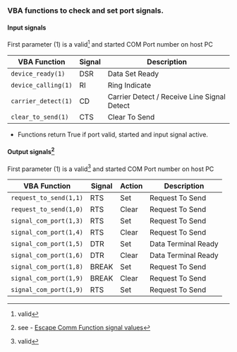 ### VBA functions to check and set port signals.

#### Input signals


First parameter (1) is a valid[^1] and started COM Port number on host PC

| VBA Function                  | Signal | Description                                  |
| ------------------------------|------- | ---------------------------------------------|
| `device_ready(1)`             | DSR    | Data Set Ready                               |
| `device_calling(1)`           | RI     | Ring Indicate                                |
| `carrier_detect(1)`           | CD     | Carrier Detect / Receive Line Signal Detect  |
| `clear_to_send(1)`            | CTS    | Clear To Send                                |  
 
 * Functions return True if port valid, started and input signal active.

#### Output signals[^2]

First parameter (1) is a valid[^1] and started COM Port number on host PC

| VBA Function                  | Signal | Action | Description               |
| ------------------------------|------- | -------|---------------------------|
| `request_to_send(1,1)`        | RTS    |  Set   | Request To Send           |
| `request_to_send(1,0)`        | RTS    |  Clear | Request To Send           |
| `signal_com_port(1,3)`        | RTS    |  Set   | Request To Send           |
| `signal_com_port(1,4)`        | RTS    |  Clear | Request To Send           |
| `signal_com_port(1,5)`        | DTR    |  Set   | Data Terminal Ready       |
| `signal_com_port(1,6)`        | DTR    |  Clear | Data Terminal Ready       |
| `signal_com_port(1,8)`        | BREAK  |  Set   | Request To Send           |
| `signal_com_port(1,9)`        | BREAK  |  Clear | Request To Send           |
| `signal_com_port(1,9)`        | RTS    |  Set   | Request To Send           |

[^1]: valid
[^2]: see - [Escape Comm Function signal values](https://docs.microsoft.com/en-us/windows/win32/api/winbase/nf-winbase-escapecommfunction)
